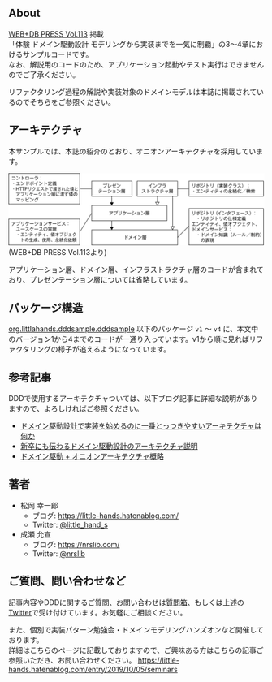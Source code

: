 ## About
[WEB+DB PRESS Vol.113](https://www.amazon.co.jp/WEB-DB-PRESS-Vol-113-PRESS%E7%B7%A8%E9%9B%86%E9%83%A8/dp/4297109050/ref=sr_1_1?qid=1570143543&s=books&sr=1-1&tag=maftracking156404-22&text=WEB%2BDB+PRESS%E7%B7%A8%E9%9B%86%E9%83%A8) 掲載  
「体験 ドメイン駆動設計 モデリングから実装までを一気に制覇」の3〜4章におけるサンプルコードです。  
なお、解説用のコードのため、アプリケーション起動やテスト実行はできませんのでご了承ください。

リファクタリング過程の解説や実装対象のドメインモデルは本誌に掲載されているのでそちらをご参照ください。

## アーキテクチャ
本サンプルでは、本誌の紹介のとおり、オニオンアーキテクチャを採用しています。

![](image/architecture.png)
(WEB+DB PRESS Vol.113より)

アプリケーション層、ドメイン層、インフラストラクチャ層のコードが含まれており、プレゼンテーション層については省略しています。

## パッケージ構造

[org.littlahands.dddsample.dddsample](https://github.com/little-hands/webdbpress-2019-10-ddd/tree/master/src/main/java/org/littlahands/dddsample/dddsample) 以下のパッケージ `v1` 〜 `v4` に、本文中のバージョン1から4までのコードが一通り入っています。v1から順に見ればリファクタリングの様子が追えるようになっています。

## 参考記事
DDDで使用するアーキテクチャついては、以下ブログ記事に詳細な説明がありますので、よろしければご参照ください。

* [ドメイン駆動設計で実装を始めるのに一番とっつきやすいアーキテクチャは何か](https://little-hands.hatenablog.com/entry/2017/10/04/231743)
* [新卒にも伝わるドメイン駆動設計のアーキテクチャ説明](https://little-hands.hatenablog.com/entry/2018/12/10/ddd-architecture)
* [ドメイン駆動 + オニオンアーキテクチャ概略](https://little-hands.hatenablog.com/entry/2017/10/11/075634)

## 著者
* 松岡 幸一郎
  * ブログ: https://little-hands.hatenablog.com/
  * Twitter: [@little_hand_s](https://twitter.com/little_hand_s)
* 成瀬 允宣
  * ブログ: https://nrslib.com/
  * Twitter: [@nrslib](https://twitter.com/nrslib)


## ご質問、問い合わせなど
記事内容やDDDに関するご質問、お問い合わせは[質問箱](https://peing.net/ja/little_hands)、もしくは上述の[Twitter](https://twitter.com/little_hand_s)で受け付けています。お気軽にご相談ください。

また、個別で実装パターン勉強会・ドメインモデリングハンズオンなど開催しております。  
詳細はこちらのページに記載しておりますので、ご興味ある方はこちらの記事ご参照いただき、お問い合わせください。
https://little-hands.hatenablog.com/entry/2019/10/05/seminars

